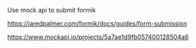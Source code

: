 Use mock api to submit formik

https://jaredpalmer.com/formik/docs/guides/form-submission

https://www.mockapi.io/projects/5a7ae1d9fb057400128504a6

